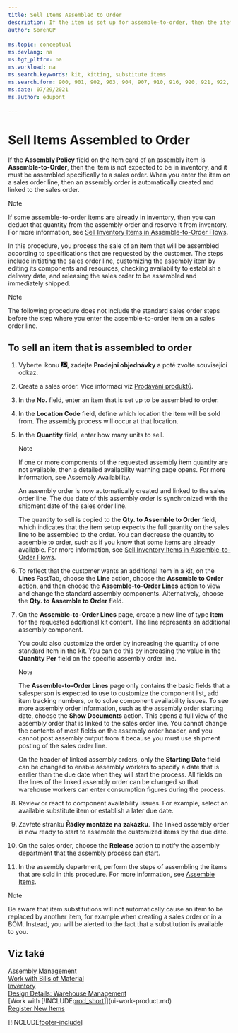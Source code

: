 ```yaml
---
title: Sell Items Assembled to Order
description: If the item is set up for assemble-to-order, then the item is not expected to be in inventory, and it must be assembled specifically to a sales order. 
author: SorenGP

ms.topic: conceptual
ms.devlang: na
ms.tgt_pltfrm: na
ms.workload: na
ms.search.keywords: kit, kitting, substitute items
ms.search.form: 900, 901, 902, 903, 904, 907, 910, 916, 920, 921, 922, 923, 940, 941, 942, 930, 931, 932, 914, 915, 905
ms.date: 07/29/2021
ms.author: edupont

---
```

# Sell Items Assembled to Order
If the **Assembly Policy** field on the item card of an assembly item is **Assemble-to-Order**, then the item is not expected to be in inventory, and it must be assembled specifically to a sales order. When you enter the item on a sales order line, then an assembly order is automatically created and linked to the sales order.

> [!NOTE]  
> If some assemble-to-order items are already in inventory, then you can deduct that quantity from the assembly order and reserve it from inventory. For more information, see [Sell Inventory Items in Assemble-to-Order Flows](assembly-how-to-sell-assemble-to-order-items-and-inventory-items-together.md).

In this procedure, you process the sale of an item that will be assembled according to specifications that are requested by the customer. The steps include initiating the sales order line, customizing the assembly item by editing its components and resources, checking availability to establish a delivery date, and releasing the sales order to be assembled and immediately shipped.

> [!NOTE]  
> The following procedure does not include the standard sales order steps before the step where you enter the assemble-to-order item on a sales order line.

## To sell an item that is assembled to order
1. Vyberte ikonu ![Žárovky, která otevře funkci Řekněte mi](media/ui-search/search_small.png "Řekněte mi, co chcete dělat"), zadejte **Prodejní objednávky** a poté zvolte související odkaz.
2. Create a sales order. Více informací viz [Prodávání produktů](sales-how-sell-products.md).
3. In the **No.** field, enter an item that is set up to be assembled to order.
4. In the **Location Code** field, define which location the item will be sold from. The assembly process will occur at that location.
5. In the **Quantity** field, enter how many units to sell.

   > [!NOTE]  
   > If one or more components of the requested assembly item quantity are not available, then a detailed availability warning page opens. For more information, see Assembly Availability.

   An assembly order is now automatically created and linked to the sales order line. The due date of this assembly order is synchronized with the shipment date of the sales order line.

   The quantity to sell is copied to the **Qty. to Assemble to Order** field, which indicates that the item setup expects the full quantity on the sales line to be assembled to the order. You can decrease the quantity to assemble to order, such as if you know that some items are already available. For more information, see [Sell Inventory Items in Assemble-to-Order Flows](assembly-how-to-sell-inventory-items-in-assemble-to-order-flows.md).

6. To reflect that the customer wants an additional item in a kit, on the **Lines** FastTab, choose the **Line** action, choose the **Assemble to Order** action, and then choose the **Assemble-to-Order Lines** action to view and change the standard assembly components. Alternatively, choose the **Qty. to Assemble to Order** field.
7. On the **Assemble-to-Order Lines** page, create a new line of type **Item** for the requested additional kit content. The line represents an additional assembly component.

   You could also customize the order by increasing the quantity of one standard item in the kit. You can do this by increasing the value in the **Quantity Per** field on the specific assembly order line.

   > [!NOTE]  
   > The **Assemble-to-Order Lines** page only contains the basic fields that a salesperson is expected to use to customize the component list, add item tracking numbers, or to solve component availability issues. To see more assembly order information, such as the assembly order starting date, choose the **Show Documents** action. This opens a full view of the assembly order that is linked to the sales order line. You cannot change the contents of most fields on the assembly order header, and you cannot post assembly output from it because you must use shipment posting of the sales order line.
   >
   > On the header of linked assembly orders, only the **Starting Date** field can be changed to enable assembly workers to specify a date that is earlier than the due date when they will start the process. All fields on the lines of the linked assembly order can be changed so that warehouse workers can enter consumption figures during the process.

8. Review or react to component availability issues. For example, select an available substitute item or establish a later due date.
9. Zavřete stránku **Řádky montáže na zakázku**. The linked assembly order is now ready to start to assemble the customized items by the due date.
10. On the sales order, choose the **Release** action to notify the assembly department that the assembly process can start.
11. In the assembly department, perform the steps of assembling the items that are sold in this procedure. For more information, see [Assemble Items](assembly-how-to-assemble-items.md).

> [!NOTE]  
> Be aware that item substitutions will not automatically cause an item to be replaced by another item, for example when creating a sales order or in a BOM. Instead, you will be alerted to the fact that a substitution is available to you.

## Viz také
[Assembly Management](assembly-assemble-items.md)  
[Work with Bills of Material](inventory-how-work-BOMs.md)  
[Inventory](inventory-manage-inventory.md)  
[Design Details: Warehouse Management](design-details-warehouse-management.md)  
[Work with [!INCLUDE[prod_short](includes/prod_short.md)]](ui-work-product.md)  
[Register New Items](inventory-how-register-new-items.md)

[!INCLUDE[footer-include](includes/footer-banner.md)]
